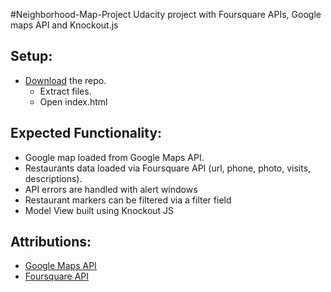#Neighborhood-Map-Project
Udacity project with Foursquare APIs, Google maps API and Knockout.js

## Setup:
* [Download](https://github.com/spsv/frontend-neighborhood-map/archive/master.zip) the repo.
  * Extract files.
  * Open index.html


## Expected Functionality:
* Google map loaded from Google Maps API.
* Restaurants data loaded via Foursquare API (url, phone, photo, visits, descriptions).
* API errors are handled with alert windows
* Restaurant markers can be filtered via a filter field
* Model View built using Knockout JS

## Attributions:
* [Google Maps API](https://developers.google.com/maps/)
* [Foursquare API](https://developer.foursquare.com/)

